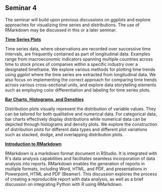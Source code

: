 ## Seminar 4

The seminar will build upon previous discussions on _ggplots_ and explore approaches for visualizing time series and distributions. The use of RMarkdown may be discussed in this or a later seminar.


<a style="font-weight:bold"  href="https://nicholas-sim.github.io/ANL501-Data-Visualisation-and-Storytelling/seminar_4/timeseriesplots">  Time Series Plots </a>

Time series data, where observations are recorded over successive time intervals, are frequently contained as part of longitudinal data. Examples range from macroeconomic indicators spanning multiple countries across time to stock prices of companies within a specific industry over a designated timeframe. We explore various methods for plotting time trends using _ggplot_ where the time series are extracted from longitudinal data. We also focus on implementing the correct approach for comparing time trends across various cross-sectional units, and explore data storytelling elements such as employing color differentiation and labeling for time series plots.

<a style="font-weight:bold"  href="https://nicholas-sim.github.io/ANL501-Data-Visualisation-and-Storytelling/seminar_4/barchartshistogramsdensities">  Bar Charts, Histograms, and Densities </a>

Distribution plots visually represent the distribution of variable values. They can be tailored for both qualitative and numerical data. For categorical data, bar charts effectively display distributions while numerical data can be depicted through histograms and density plots. We explore the construction of distribution plots for different data types and different plot variations such as stacked, dodge, and overlapping distribution plots.

<a style="font-weight:bold"  href="https://nicholas-sim.github.io/ANL501-Data-Visualisation-and-Storytelling/seminar_4/rmarkdown"> Introduction to RMarkdown </a>

RMarkdown is a markdown format document in RStudio. It is integrated with R's data analysis capabilities and facilitates seamless incorporation of data analysis into reports. RMarkdown enables the generation of reports in multiple formats, including Word, HTML, and PDF, and presentations in Powerpoint, HTML and PDF (Beamer). This discussion explores the process of creating a reproducible report with data analysis, as well as a brief discussion on integrating Python with R using RMarkdown. 
